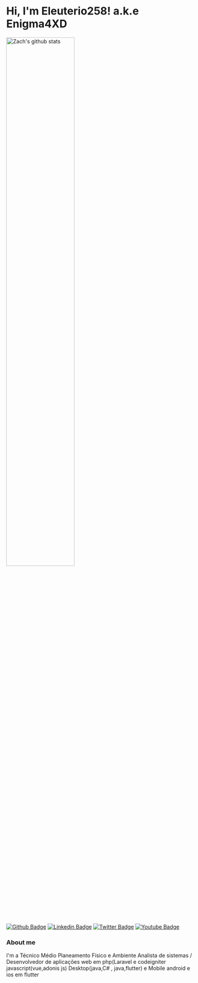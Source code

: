 # Hi, I'm Eleuterio258! a.k.e  Enigma4XD

<a href="https://github.com/eleuterio258/github-readme-stats">
   <img width="60%" alt="Zach's github stats" src="https://github-readme-stats.vercel.app/api?username=eleuterio258&show_icons=true&hide_border=true" />
</a>

[![Github Badge](https://img.shields.io/badge/-Github-000?style=flat-square&logo=Github&logoColor=white&link=https://github.com/fagnerpsantos)](https://github.com/Eleuterio258)
[![Linkedin Badge](https://img.shields.io/badge/-LinkedIn-blue?style=flat-square&logo=Linkedin&logoColor=white&link=https://www.linkedin.com/in/fagnerpsantos/)](https://www.linkedin.com/in/eleuterio-fulaho-notico-31b80457/)
[![Twitter Badge](https://img.shields.io/badge/-Twitter-1ca0f1?style=flat-square&labelColor=1ca0f1&logo=twitter&logoColor=white&link=https://twitter.com/fagnerpsantos)](https://twitter.com/eleuterio941)
[![Youtube Badge](https://img.shields.io/badge/-YouTube-ff0000?style=flat-square&labelColor=ff0000&logo=youtube&logoColor=white&link=https://www.youtube.com/user/TreinaWeb)](https://www.youtube.com/technettmoz)

### About me
I'm a Técnico Médio Planeamento Físico e Ambiente Analista de sistemas / Desenvolvedor de aplicações web em php(Laravel e codeigniter  javascript(vue,adonis js) Desktop(java,C# , java,flutter) e Mobile android e ios em flutter
